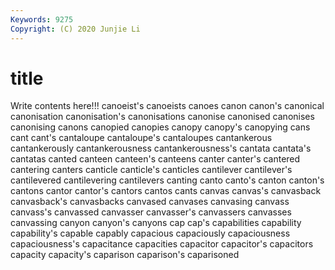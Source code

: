 ```yaml
---
Keywords: 9275
Copyright: (C) 2020 Junjie Li
---
```


# title

Write contents here!!!
canoeist's 
canoeists
canoes 
canon 
canon's 
canonical 
canonisation 
canonisation's 
canonisations 
canonise 
canonised 
canonises
canonising 
canons 
canopied 
canopies 
canopy 
canopy's 
canopying 
cans 
cant 
cant's
cantaloupe 
cantaloupe's 
cantaloupes 
cantankerous 
cantankerously 
cantankerousness 
cantankerousness's 
cantata 
cantata's 
cantatas
canted 
canteen 
canteen's 
canteens 
canter 
canter's 
cantered 
cantering 
canters 
canticle
canticle's 
canticles 
cantilever 
cantilever's 
cantilevered 
cantilevering 
cantilevers 
canting 
canto 
canto's
canton 
canton's 
cantons 
cantor 
cantor's 
cantors 
cantos 
cants 
canvas 
canvas's
canvasback 
canvasback's 
canvasbacks 
canvased 
canvases 
canvasing 
canvass 
canvass's 
canvassed 
canvasser
canvasser's 
canvassers 
canvasses 
canvassing 
canyon 
canyon's 
canyons 
cap 
cap's 
capabilities
capability 
capability's 
capable 
capably 
capacious 
capaciously 
capaciousness 
capaciousness's 
capacitance 
capacities
capacitor 
capacitor's 
capacitors 
capacity 
capacity's 
caparison 
caparison's 
caparisoned 
